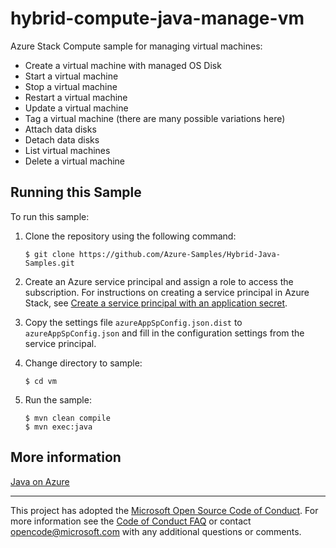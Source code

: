 # hybrid-compute-java-manage-vm

Azure Stack Compute sample for managing virtual machines:

- Create a virtual machine with managed OS Disk
- Start a virtual machine
- Stop a virtual machine
- Restart a virtual machine
- Update a virtual machine
- Tag a virtual machine (there are many possible variations here)
- Attach data disks
- Detach data disks
- List virtual machines
- Delete a virtual machine

## Running this Sample

To run this sample:

1. Clone the repository using the following command:

   ```
   $ git clone https://github.com/Azure-Samples/Hybrid-Java-Samples.git
   ```

2. Create an Azure service principal and assign a role to access the subscription. For instructions on creating a service principal in Azure Stack, see [Create a service principal with an application secret](https://docs.microsoft.com/en-us/azure/active-directory/develop/howto-create-service-principal-portal#option-2-create-a-new-application-secret).

3. Copy the settings file `azureAppSpConfig.json.dist` to `azureAppSpConfig.json` and fill in the configuration settings from the service principal.

4. Change directory to sample:

   ```
   $ cd vm
   ```

5. Run the sample:

   ```
   $ mvn clean compile
   $ mvn exec:java
   ```

## More information

[Java on Azure](https://azure.microsoft.com/develop/java/)

---

This project has adopted the [Microsoft Open Source Code of Conduct](https://opensource.microsoft.com/codeofconduct/). For more information see the [Code of Conduct FAQ](https://opensource.microsoft.com/codeofconduct/faq/) or contact [opencode@microsoft.com](mailto:opencode@microsoft.com) with any additional questions or comments.
